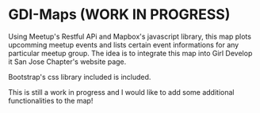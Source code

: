 # GDI-Maps (WORK IN PROGRESS)

Using Meetup's Restful APi and Mapbox's javascript library, this map plots upcomming meetup events and lists certain event informations for any particular meetup group. 
The idea is to integrate this map into Girl Develop it San Jose Chapter's website page. 

Bootstrap's css library included is included.

This is still a work in progress and I would like to add some additional functionalities to the map!




